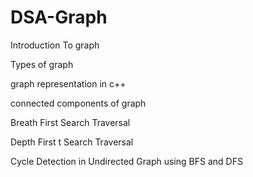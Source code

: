 # DSA-Graph

Introduction To graph

Types of graph

graph representation in c++

connected components of graph

Breath First Search Traversal

Depth First t Search Traversal

Cycle Detection in Undirected Graph using BFS and DFS

